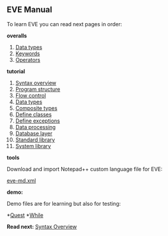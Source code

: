 ## EVE Manual

To learn EVE you can read next pages in order:

**overalls**

1. [Data types](data-types.md)
1. [Keywords](keywords.md)
1. [Operators](operators.md)

**tutorial**

1. [Syntax overview](overview.md)
1. [Program structure](structure.md)
1. [Flow control](control.md)
1. [Data types](data-types.md)
1. [Composite types](composite.md)
1. [Define classes](classes.md)
1. [Define exceptions](exceptions.md)
1. [Data processing](processing.md)
1. [Database layer](databases.md)
1. [Standard library](standard-lib.md)
1. [System library](system-lib.md)

**tools**

Download and import Notepad++ custom language file for EVE:

[eve-md.xml](../tools/eve-md.xml)

**demo:**

Demo files are for learning but also for testing:

*[Quest](../demo/quest.eve)
*[While](../demo/while.eve)

**Read next:** [Syntax Overview](overview.md)